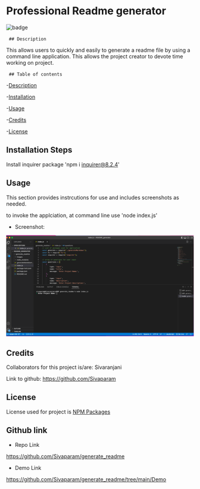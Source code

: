 # Professional Readme generator 

  ![badge](https://img.shields.io/badge/license-NPM-brightgreen) 

     ## Description 

   This allows users to quickly and easily to generate a readme file by using a command line application. This allows the project creator to devote time working on project. 

     ## Table of contents 

  -[Description](#description) 

  -[Installation](#installation) 

  -[Usage](#usage) 

  -[Credits](#credits) 

  -[License](#license) 

  ## Installation Steps 

  Install inquirer package 'npm i inquirer@8.2.4'
   ## Usage 

   This section provides instrcutions for use and includes screenshots as needed. 

   to invoke the applciation, at command line use 'node index.js' 

   * Screenshot: 

   ![alt text](./images/image1.png)
   ## Credits 

  Collaborators for this project is/are: Sivaranjani 

  Link to github: https://github.com/Sivaparam 

   ## License 

   License used for project is [NPM Packages](https://choosealicense.com/licenses/mit/)

## Github link

* Repo Link

 https://github.com/Sivaparam/generate_readme

 * Demo Link

https://github.com/Sivaparam/generate_readme/tree/main/Demo

